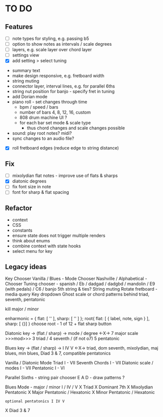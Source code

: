 # TO DO

## Features
* [ ] note types for styling, e.g. passing b5
* [ ] option to show notes as intervals / scale degrees
* [ ] layers, e.g. scale layer over chord layer
* [ ] settings view
* [x] add setting > select tuning
* summary text
* make design responsive, e.g. fretboard width
* string muting
* connector layer, interval lines, e.g. for parallel 6ths
* string nut position for banjo - specify fret in tuning
* add Dorian mode
* piano roll - set changes through time
	* bpm / speed / bars
	* number of bars 4, 8, 12, 16, custom
	* 808 drum machine UI ?
	* for each bar set mode & scale type
		* thus chord changes and scale changes possible
* sound: play root notes? midi?
* sync changes to an audio file?
* [x] roll fretboard edges (reduce edge to string distance)

## Fix
* [ ] mixolydian flat notes - improve use of flats & sharps
* [x] diatonic degrees
* [ ] fix font size in note
* [ ] font for sharp & flat spacing

## Refactor
* context
* CSS
* constants
* ensure state does not trigger multiple renders
* think about enums
* combine context with state hooks
* select menu for key

## Legacy ideas
Key Chooser
Vanilla / Blues - Mode Chooser
Nashville / Alphabetical - Chooser
Tuning chooser - spanish / Eb / dadgad / dadgbd / mandolin / E9 (with pedals) / C6 / banjo 5th string & ties?
String muting
Rotate fretboard - media query
Key dropdown
Ghost scale or chord patterns behind triad, seventh, pentatonic

kill major / minor

enharmonic = { flat: [ '' ], sharp: [ '' ] };
root{ flat: [ { label, note, sign } ], sharp: [ {}] }
choose root - 1 of 12 + flat sharp button

Diatonic
key -> (flat / sharp) ->
		mode / degree <-X-> 7 major scale >>>mod>>>  3 triad / 4 seventh / (if not o7) 5 pentatonic

Blues
key -> (flat / sharp) ->
	I IV V <-X-> triad, dom seventh, mixolydian, maj blues, min blues, Diad 3 & 7, compatible pentatonics


Vanilla / Diatonic Mode
Triad I - VII
Seventh Chords I - VII
Diatonic scale / modes I - VII
Pentatonic I - VI

Parallel Sixths - string pair chooser E A D - draw patterns ?

Blues Mode - major / minor
I / IV / V
X Triad
X Dominant 7th
X Mixolydian
Pentatonic
	X Major Pentatonic / Hexatonic
	X Minor Pentatonic / Hexatonic

	optional pentatonics I IV V
X Diad 3 & 7
			

